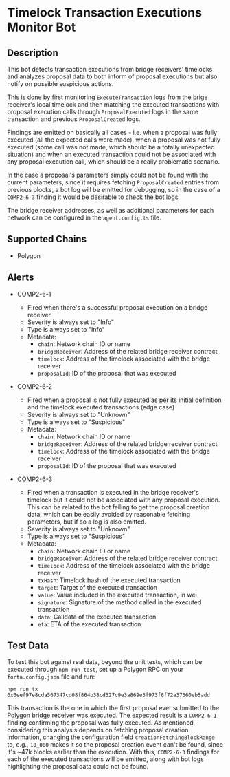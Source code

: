 # Timelock Transaction Executions Monitor Bot

## Description

This bot detects transaction executions from bridge receivers' timelocks and
analyzes proposal data to both inform of proposal executions but also notify
on possible suspicious actions.

This is done by first monitoring `ExecuteTransaction` logs from the brige
receiver's local timelock and then matching the executed transactions with
proposal execution calls through `ProposalExecuted` logs in the same
transaction and previous `ProposalCreated` logs.

Findings are emitted on basically all cases - i.e. when a proposal was fully
executed (all the expected calls were made), when a proposal was not fully
executed (some call was not made, which should be a totally unexpected
situation) and when an executed transaction could not be associated with any
proposal execution call, which should be a really problematic scenario.

In the case a proposal's parameters simply could not be found with the current
parameters, since it requires fetching `ProposalCreated` entries from previous
blocks, a bot log will be emitted for debugging, so in the case of a
`COMP2-6-3` finding it would be desirable to check the bot logs.

The bridge receiver addresses, as well as additional parameters for each
network can be configured in the `agent.config.ts` file.

## Supported Chains

- Polygon

## Alerts

- COMP2-6-1
  - Fired when there's a successful proposal execution on a bridge receiver
  - Severity is always set to "Info"
  - Type is always set to "Info"
  - Metadata:
    - `chain`: Network chain ID or name
    - `bridgeReceiver`: Address of the related bridge receiver contract
    - `timelock`: Address of the timelock associated with the bridge receiver
    - `proposalId`: ID of the proposal that was executed

- COMP2-6-2
  - Fired when a proposal is not fully executed as per its initial definition
  and the timelock executed transactions (edge case)
  - Severity is always set to "Unknown"
  - Type is always set to "Suspicious"
  - Metadata:
    - `chain`: Network chain ID or name
    - `bridgeReceiver`: Address of the related bridge receiver contract
    - `timelock`: Address of the timelock associated with the bridge receiver
    - `proposalId`: ID of the proposal that was executed

- COMP2-6-3
  - Fired when a transaction is executed in the bridge receiver's timelock but
  it could not be associated with any proposal execution. This can be related
  to the bot failing to get the proposal creation data, which can be easily
  avoided by reasonable fetching parameters, but if so a log is also emitted.
  - Severity is always set to "Unknown"
  - Type is always set to "Suspicious"
  - Metadata:
    - `chain`: Network chain ID or name
    - `bridgeReceiver`: Address of the related bridge receiver contract
    - `timelock`: Address of the timelock associated with the bridge receiver
    - `txHash`: Timelock hash of the executed transaction
    - `target`: Target of the executed transaction
    - `value`: Value included in the executed transaction, in wei
    - `signature`: Signature of the method called in the executed transaction
    - `data`: Calldata of the executed transaction
    - `eta`: ETA of the executed transaction

## Test Data

To test this bot against real data, beyond the unit tests, which can be
executed through `npm run test`, set up a Polygon RPC on your
`forta.config.json` file and run:

```
npm run tx 0x6eef97e8cda567347cd08f864b38cd327c9e3a869e3f973f6f72a37360eb5add
```

This transaction is the one in which the first proposal ever submitted to the
Polygon bridge receiver was executed. The expected result is a `COMP2-6-1`
finding confirming the proposal was fully executed.
As mentioned, considering this analysis depends on fetching proposal creation
information, changing the configuration field `creationFetchingBlockRange` to,
e.g., `10_000` makes it so the proposal creation event can't be found, since
it's ~47k blocks earlier than the execution. With this, `COMP2-6-3` findings
for each of the executed transactions will be emitted, along with bot logs
highlighting the proposal data could not be found.
